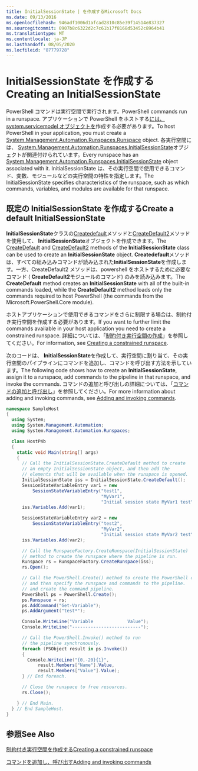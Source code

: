 ```yaml
---
title: InitialSessionState | を作成するMicrosoft Docs
ms.date: 09/13/2016
ms.openlocfilehash: 946adf1006d1afcad2810c85e39f14514e837327
ms.sourcegitcommit: 0907b8c6322d2c7c61b17f8168d53452c8964b41
ms.translationtype: MT
ms.contentlocale: ja-JP
ms.lasthandoff: 08/05/2020
ms.locfileid: "87779728"
---
```

# <a name="creating-an-initialsessionstate"></a><span data-ttu-id="5dcb7-102">InitialSessionState を作成する</span><span class="sxs-lookup"><span data-stu-id="5dcb7-102">Creating an InitialSessionState</span></span>

<span data-ttu-id="5dcb7-103">PowerShell コマンドは実行空間で実行されます。</span><span class="sxs-lookup"><span data-stu-id="5dcb7-103">PowerShell commands run in a runspace.</span></span>
<span data-ttu-id="5dcb7-104">アプリケーションで PowerShell をホストする[には、system.servicemodel オブジェクトを](/dotnet/api/System.Management.Automation.Runspaces.Runspace)作成する必要があります。</span><span class="sxs-lookup"><span data-stu-id="5dcb7-104">To host PowerShell in your application, you must create a [System.Management.Automation.Runspaces.Runspace](/dotnet/api/System.Management.Automation.Runspaces.Runspace) object.</span></span>
<span data-ttu-id="5dcb7-105">各実行空間には、 [System.Management.Automation.Runspaces.InitialSessionState](/dotnet/api/System.Management.Automation.Runspaces.InitialSessionState)オブジェクトが関連付けられています。</span><span class="sxs-lookup"><span data-stu-id="5dcb7-105">Every runspace has an [System.Management.Automation.Runspaces.InitialSessionState](/dotnet/api/System.Management.Automation.Runspaces.InitialSessionState) object associated with it.</span></span>
<span data-ttu-id="5dcb7-106">InitialSessionState は、その実行空間で使用できるコマンド、変数、モジュールなどの実行空間の特性を指定します。</span><span class="sxs-lookup"><span data-stu-id="5dcb7-106">The InitialSessionState specifies characteristics of the runspace, such as which commands, variables, and modules are available for that runspace.</span></span>

## <a name="create-a-default-initialsessionstate"></a><span data-ttu-id="5dcb7-107">既定の InitialSessionState を作成する</span><span class="sxs-lookup"><span data-stu-id="5dcb7-107">Create a default InitialSessionState</span></span>

<span data-ttu-id="5dcb7-108">**InitialSessionState**クラスの[Createdefault](/dotnet/api/System.Management.Automation.Runspaces.InitialSessionState.CreateDefault)メソッドと[CreateDefault2](/dotnet/api/System.Management.Automation.Runspaces.InitialSessionState.CreateDefault2)メソッドを使用して、 **InitialSessionState**オブジェクトを作成できます。</span><span class="sxs-lookup"><span data-stu-id="5dcb7-108">The [CreateDefault](/dotnet/api/System.Management.Automation.Runspaces.InitialSessionState.CreateDefault) and [CreateDefault2](/dotnet/api/System.Management.Automation.Runspaces.InitialSessionState.CreateDefault2) methods of the **InitialSessionState** class can be used to create an **InitialSessionState** object.</span></span>
<span data-ttu-id="5dcb7-109">**Createdefault**メソッドは、すべての組み込みコマンドが読み込まれた**InitialSessionState**を作成します。一方、CreateDefault2 メソッドは、powershell をホストするために必要なコマンド ( **CreateDefault2**モジュールのコマンド) のみを読み込みます。</span><span class="sxs-lookup"><span data-stu-id="5dcb7-109">The **CreateDefault** method creates an **InitialSessionState** with all of the built-in commands loaded, while the **CreateDefault2** method loads only the commands required to host PowerShell (the commands from the Microsoft.PowerShell.Core module).</span></span>

<span data-ttu-id="5dcb7-110">ホストアプリケーションで使用できるコマンドをさらに制限する場合は、制約付き実行空間を作成する必要があります。</span><span class="sxs-lookup"><span data-stu-id="5dcb7-110">If you want to further limit the commands available in your host application you need to create a constrained runspace.</span></span>
<span data-ttu-id="5dcb7-111">詳細については、「[制約付き実行空間の作成](creating-a-constrained-runspace.md)」を参照してください。</span><span class="sxs-lookup"><span data-stu-id="5dcb7-111">For information, see [Creating a constrained runspace](creating-a-constrained-runspace.md).</span></span>

<span data-ttu-id="5dcb7-112">次のコードは、 **InitialSessionState**を作成して、実行空間に割り当て、その実行空間のパイプラインにコマンドを追加し、コマンドを呼び出す方法を示しています。</span><span class="sxs-lookup"><span data-stu-id="5dcb7-112">The following code shows how to create an **InitialSessionState**, assign it to a runspace, add commands to the pipeline in that runspace, and invoke the commands.</span></span>
<span data-ttu-id="5dcb7-113">コマンドの追加と呼び出しの詳細については、「[コマンドの追加と呼び出し](adding-and-invoking-commands.md)」を参照してください。</span><span class="sxs-lookup"><span data-stu-id="5dcb7-113">For more information about adding and invoking commands, see [Adding and invoking commands](adding-and-invoking-commands.md).</span></span>

```csharp
namespace SampleHost
{
  using System;
  using System.Management.Automation;
  using System.Management.Automation.Runspaces;

  class HostP4b
  {
    static void Main(string[] args)
    {
      // Call the InitialSessionState.CreateDefault method to create
      // an empty InitialSessionState object, and then add the
      // elements that will be available when the runspace is opened.
      InitialSessionState iss = InitialSessionState.CreateDefault();
      SessionStateVariableEntry var1 = new
          SessionStateVariableEntry("test1",
                                    "MyVar1",
                                    "Initial session state MyVar1 test");
      iss.Variables.Add(var1);

      SessionStateVariableEntry var2 = new
          SessionStateVariableEntry("test2",
                                    "MyVar2",
                                    "Initial session state MyVar2 test");
      iss.Variables.Add(var2);

      // Call the RunspaceFactory.CreateRunspace(InitialSessionState)
      // method to create the runspace where the pipeline is run.
      Runspace rs = RunspaceFactory.CreateRunspace(iss);
      rs.Open();

      // Call the PowerShell.Create() method to create the PowerShell object,
      // and then specify the runspace and commands to the pipeline.
      // and create the command pipeline.
      PowerShell ps = PowerShell.Create();
      ps.Runspace = rs;
      ps.AddCommand("Get-Variable");
      ps.AddArgument("test*");

      Console.WriteLine("Variable             Value");
      Console.WriteLine("--------------------------");

      // Call the PowerShell.Invoke() method to run
      // the pipeline synchronously.
      foreach (PSObject result in ps.Invoke())
      {
        Console.WriteLine("{0,-20}{1}",
            result.Members["Name"].Value,
            result.Members["Value"].Value);
      } // End foreach.

      // Close the runspace to free resources.
      rs.Close();

    } // End Main.
  } // End SampleHost.
}
```

## <a name="see-also"></a><span data-ttu-id="5dcb7-114">参照</span><span class="sxs-lookup"><span data-stu-id="5dcb7-114">See Also</span></span>

[<span data-ttu-id="5dcb7-115">制約付き実行空間を作成する</span><span class="sxs-lookup"><span data-stu-id="5dcb7-115">Creating a constrained runspace</span></span>](creating-a-constrained-runspace.md)

[<span data-ttu-id="5dcb7-116">コマンドを追加し、呼び出す</span><span class="sxs-lookup"><span data-stu-id="5dcb7-116">Adding and invoking commands</span></span>](adding-and-invoking-commands.md)
